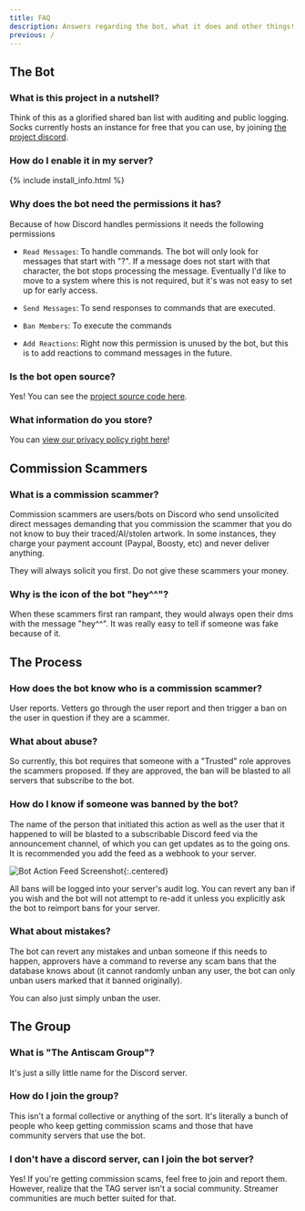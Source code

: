 ```yaml
---
title: FAQ
description: Answers regarding the bot, what it does and other things!
previous: /
---
```


## The Bot

### What is this project in a nutshell?

Think of this as a glorified shared ban list with auditing and public logging. Socks currently hosts an instance for free that you can use, by joining [the project discord](/discord).

### How do I enable it in my server?

{% include install_info.html %}

### Why does the bot need the permissions it has?

Because of how Discord handles permissions it needs the following permissions

* `Read Messages`: To handle commands. The bot will only look for messages that start with "?". If a message does not start with that character, the bot stops processing the message. Eventually I'd like to move to a system where this is not required, but it's was not easy to set up for early access.

* `Send Messages`: To send responses to commands that are executed.

* `Ban Members`: To execute the commands

* `Add Reactions`: Right now this permission is unused by the bot, but this is to add reactions to command messages in the future.

### Is the bot open source?

Yes! You can see the [project source code here](https://github.com/SocksTheWolf/AntiScamBot).

### What information do you store?

You can [view our privacy policy right here](/privacy-policy)!

## Commission Scammers

### What is a commission scammer?

Commission scammers are users/bots on Discord who send unsolicited direct messages demanding that you commission the scammer that you do not know to buy their traced/AI/stolen artwork. In some instances, they charge your payment account (Paypal, Boosty, etc) and never deliver anything.

They will always solicit you first. Do not give these scammers your money.

### Why is the icon of the bot "hey^^"?

When these scammers first ran rampant, they would always open their dms with the message "hey^^". It was really easy to tell if someone was fake because of it.

## The Process

### How does the bot know who is a commission scammer?

User reports. Vetters go through the user report and then trigger a ban on the user in question if they are a scammer.

### What about abuse?

So currently, this bot requires that someone with a "Trusted" role approves the scammers proposed. If they are approved, the ban will be blasted to all servers that subscribe to the bot. 

### How do I know if someone was banned by the bot?

The name of the person that initiated this action as well as the user that it happened to will be blasted to a subscribable Discord feed via the announcement channel, of which you can get updates as to the going ons. It is recommended you add the feed as a webhook to your server.

![Bot Action Feed Screenshot](/assets/botbanchannel.png){:.centered}

All bans will be logged into your server's audit log. You can revert any ban if you wish and the bot will not attempt to re-add it unless you explicitly ask the bot to reimport bans for your server.

### What about mistakes?

The bot can revert any mistakes and unban someone if this needs to happen, approvers have a command to reverse any scam bans that the database knows about (it cannot randomly unban any user, the bot can only unban users marked that it banned originally). 

You can also just simply unban the user. 

## The Group

### What is "The Antiscam Group"?

It's just a silly little name for the Discord server.

### How do I join the group?

This isn't a formal collective or anything of the sort. It's literally a bunch of people who keep getting commission scams and those that have community servers that use the bot.

### I don't have a discord server, can I join the bot server?

Yes! If you're getting commission scams, feel free to join and report them. However, realize that the TAG server isn't a social community. Streamer communities are much better suited for that.